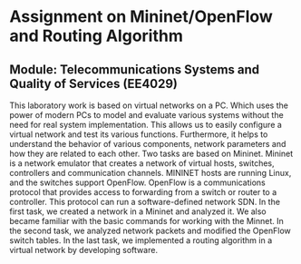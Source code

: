 # Assignment on Mininet/OpenFlow and Routing Algorithm
## Module: Telecommunications Systems and Quality of Services (EE4029)

This laboratory work is based on virtual networks on a PC. Which uses the power of modern PCs to model and evaluate various systems without the need for real system implementation. This allows us to easily configure a virtual network and test its various functions. Furthermore, it helps to understand the behavior of various components, network parameters and how they are related to each other. Two tasks are based on Mininet. Mininet is a network emulator that creates a network of virtual hosts, switches, controllers and communication channels. MININET hosts are running Linux, and the switches support OpenFlow. OpenFlow is a communications protocol that provides access to forwarding from a switch or router to a controller. This protocol can run a software-defined network SDN. 
In the first task, we created a network in a Mininet and analyzed it. We also became familiar with the basic commands for working with the Minnet. In the second task, we analyzed network packets and modified the OpenFlow switch tables. In the last task, we implemented a routing algorithm in a virtual network by developing software. 
